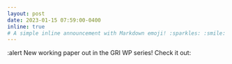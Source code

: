 ```yaml
---
layout: post
date: 2023-01-15 07:59:00-0400
inline: true
# A simple inline announcement with Markdown emoji! :sparkles: :smile:
---
```


:alert New working paper out in the GRI WP series! Check it out: 
